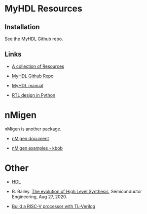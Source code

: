# MyHDL Resources

## Installation

See the MyHDL Github repo.

## Links

* [A collection of Resources](https://github.com/xesscorp/myhdl-resources)

* [MyHDL Github Repo](https://github.com/myhdl/myhdl)

* [MyHDL manual](http://docs.myhdl.org/en/stable/manual/index.html)

* [RTL design in Python](http://www.es.ele.tue.nl/~jhuisken/mmips/mMips_in_Myhdl.pdf)

# nMigen

nMigen is another package.

* [nMigen document](https://nmigen.info/nmigen/latest/cover.html)

* [nMigen examples - kbob](https://github.com/kbob/nmigen-examples)


# Other 

* [HDL](https://github.com/drom/awesome-hdl)

* B. Bailey. [The evolution of High Level Synthesis](https://semiengineering.com/the-evolution-of-high-level-synthesis/), Semiconductor Engineering, Aug 27, 2020.

* [Build a RISC-V processor with TL-Verilog](https://riscv.org/news/2021/03/using-tl-verilog-for-fpgas-shivani-shah/)
